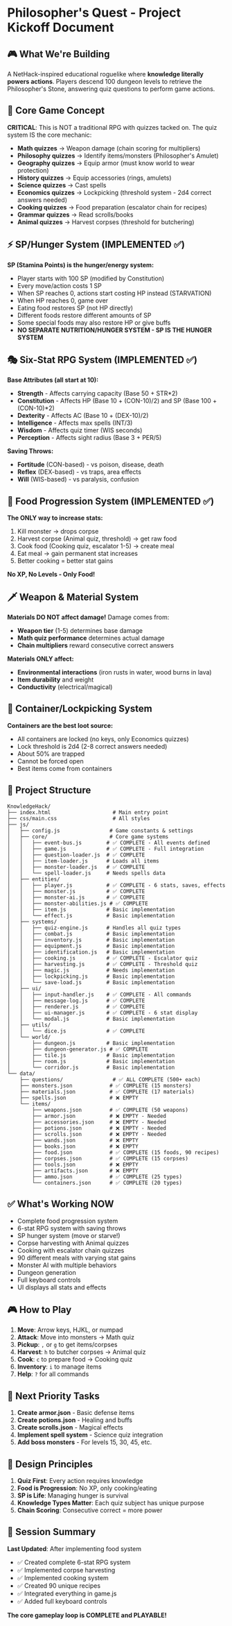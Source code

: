# Philosopher's Quest - Project Kickoff Document

## 🎮 What We're Building
A NetHack-inspired educational roguelike where **knowledge literally powers actions**. Players descend 100 dungeon levels to retrieve the Philosopher's Stone, answering quiz questions to perform game actions.

## 🧠 Core Game Concept
**CRITICAL**: This is NOT a traditional RPG with quizzes tacked on. The quiz system IS the core mechanic:
- **Math quizzes** → Weapon damage (chain scoring for multipliers)
- **Philosophy quizzes** → Identify items/monsters (Philosopher's Amulet)
- **Geography quizzes** → Equip armor (must know world to wear protection)
- **History quizzes** → Equip accessories (rings, amulets)
- **Science quizzes** → Cast spells
- **Economics quizzes** → Lockpicking (threshold system - 2d4 correct answers needed)
- **Cooking quizzes** → Food preparation (escalator chain for recipes)
- **Grammar quizzes** → Read scrolls/books
- **Animal quizzes** → Harvest corpses (threshold for butchering)

## ⚡ SP/Hunger System (IMPLEMENTED ✅)
**SP (Stamina Points) is the hunger/energy system:**
- Player starts with 100 SP (modified by Constitution)
- Every move/action costs 1 SP
- When SP reaches 0, actions start costing HP instead (STARVATION)
- When HP reaches 0, game over
- Eating food restores SP (not HP directly)
- Different foods restore different amounts of SP
- Some special foods may also restore HP or give buffs
- **NO SEPARATE NUTRITION/HUNGER SYSTEM - SP IS THE HUNGER SYSTEM**

## 🎭 Six-Stat RPG System (IMPLEMENTED ✅)
**Base Attributes (all start at 10):**
- **Strength** - Affects carrying capacity (Base 50 + STR*2)
- **Constitution** - Affects HP (Base 10 + (CON-10)/2) and SP (Base 100 + (CON-10)*2)
- **Dexterity** - Affects AC (Base 10 + (DEX-10)/2)
- **Intelligence** - Affects max spells (INT/3)
- **Wisdom** - Affects quiz timer (WIS seconds)
- **Perception** - Affects sight radius (Base 3 + PER/5)

**Saving Throws:**
- **Fortitude** (CON-based) - vs poison, disease, death
- **Reflex** (DEX-based) - vs traps, area effects
- **Will** (WIS-based) - vs paralysis, confusion

## 🍖 Food Progression System (IMPLEMENTED ✅)
**The ONLY way to increase stats:**
1. Kill monster → drops corpse
2. Harvest corpse (Animal quiz, threshold) → get raw food
3. Cook food (Cooking quiz, escalator 1-5) → create meal
4. Eat meal → gain permanent stat increases
5. Better cooking = better stat gains

**No XP, No Levels - Only Food!**

## 🗡️ Weapon & Material System
**Materials DO NOT affect damage!** Damage comes from:
- **Weapon tier** (1-5) determines base damage
- **Math quiz performance** determines actual damage
- **Chain multipliers** reward consecutive correct answers

**Materials ONLY affect:**
- **Environmental interactions** (iron rusts in water, wood burns in lava)
- **Item durability** and weight
- **Conductivity** (electrical/magical)

## 🎁 Container/Lockpicking System
**Containers are the best loot source:**
- All containers are locked (no keys, only Economics quizzes)
- Lock threshold is 2d4 (2-8 correct answers needed)
- About 50% are trapped
- Cannot be forced open
- Best items come from containers

## 📁 Project Structure
```
KnowledgeHack/
├── index.html                    # Main entry point
├── css/main.css                  # All styles
├── js/
│   ├── config.js                # Game constants & settings
│   ├── core/                    # Core game systems
│   │   ├── event-bus.js        # ✅ COMPLETE - All events defined
│   │   ├── game.js             # ✅ COMPLETE - Full integration
│   │   ├── question-loader.js  # ✅ COMPLETE
│   │   ├── item-loader.js      # Loads all items
│   │   ├── monster-loader.js   # ✅ COMPLETE
│   │   └── spell-loader.js     # Needs spells data
│   ├── entities/                
│   │   ├── player.js           # ✅ COMPLETE - 6 stats, saves, effects
│   │   ├── monster.js          # ✅ COMPLETE
│   │   ├── monster-ai.js       # ✅ COMPLETE
│   │   ├── monster-abilities.js # ✅ COMPLETE
│   │   ├── item.js             # Basic implementation
│   │   └── effect.js           # Basic implementation
│   ├── systems/                 
│   │   ├── quiz-engine.js      # Handles all quiz types
│   │   ├── combat.js           # Basic implementation
│   │   ├── inventory.js        # Basic implementation
│   │   ├── equipment.js        # Basic implementation
│   │   ├── identification.js   # Basic implementation
│   │   ├── cooking.js          # ✅ COMPLETE - Escalator quiz
│   │   ├── harvesting.js       # ✅ COMPLETE - Threshold quiz
│   │   ├── magic.js            # Needs implementation
│   │   ├── lockpicking.js      # Basic implementation
│   │   └── save-load.js        # Basic implementation
│   ├── ui/                      
│   │   ├── input-handler.js    # ✅ COMPLETE - All commands
│   │   ├── message-log.js      # ✅ COMPLETE
│   │   ├── renderer.js         # ✅ COMPLETE
│   │   ├── ui-manager.js       # ✅ COMPLETE - 6 stat display
│   │   └── modal.js            # Basic implementation
│   ├── utils/                   
│   │   └── dice.js             # ✅ COMPLETE
│   └── world/                   
│       ├── dungeon.js          # Basic implementation
│       ├── dungeon-generator.js # ✅ COMPLETE
│       ├── tile.js             # Basic implementation
│       ├── room.js             # Basic implementation
│       └── corridor.js         # Basic implementation
└── data/                         
    ├── questions/                # ✅ ALL COMPLETE (500+ each)
    ├── monsters.json            # ✅ COMPLETE (15 monsters)
    ├── materials.json           # ✅ COMPLETE (17 materials)
    ├── spells.json              # ❌ EMPTY
    └── items/                   
        ├── weapons.json         # ✅ COMPLETE (50 weapons)
        ├── armor.json           # ❌ EMPTY - Needed
        ├── accessories.json     # ❌ EMPTY - Needed
        ├── potions.json         # ❌ EMPTY - Needed
        ├── scrolls.json         # ❌ EMPTY - Needed
        ├── wands.json           # ❌ EMPTY
        ├── books.json           # ❌ EMPTY
        ├── food.json            # ✅ COMPLETE (15 foods, 90 recipes)
        ├── corpses.json         # ✅ COMPLETE (15 corpses)
        ├── tools.json           # ❌ EMPTY
        ├── artifacts.json       # ❌ EMPTY
        ├── ammo.json            # ✅ COMPLETE (25 types)
        └── containers.json      # ✅ COMPLETE (20 types)
```

## ✅ What's Working NOW
- Complete food progression system
- 6-stat RPG system with saving throws
- SP hunger system (move or starve!)
- Corpse harvesting with Animal quizzes
- Cooking with escalator chain quizzes
- 90 different meals with varying stat gains
- Monster AI with multiple behaviors
- Dungeon generation
- Full keyboard controls
- UI displays all stats and effects

## 🎮 How to Play
1. **Move**: Arrow keys, HJKL, or numpad
2. **Attack**: Move into monsters → Math quiz
3. **Pickup**: `,` or `g` to get items/corpses
4. **Harvest**: `h` to butcher corpses → Animal quiz
5. **Cook**: `c` to prepare food → Cooking quiz
6. **Inventory**: `i` to manage items
7. **Help**: `?` for all commands

## 🚨 Next Priority Tasks
1. **Create armor.json** - Basic defense items
2. **Create potions.json** - Healing and buffs
3. **Create scrolls.json** - Magical effects
4. **Implement spell system** - Science quiz integration
5. **Add boss monsters** - For levels 15, 30, 45, etc.

## 📝 Design Principles
1. **Quiz First**: Every action requires knowledge
2. **Food is Progression**: No XP, only cooking/eating
3. **SP is Life**: Managing hunger is survival
4. **Knowledge Types Matter**: Each quiz subject has unique purpose
5. **Chain Scoring**: Consecutive correct = more power

## 💬 Session Summary
**Last Updated**: After implementing food system
- ✅ Created complete 6-stat RPG system
- ✅ Implemented corpse harvesting
- ✅ Implemented cooking system
- ✅ Created 90 unique recipes
- ✅ Integrated everything in game.js
- ✅ Added full keyboard controls

**The core gameplay loop is COMPLETE and PLAYABLE!**